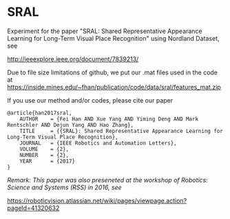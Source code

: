 # SRAL
Experiment for the paper "SRAL: Shared Representative Appearance Learning for Long-Term Visual Place Recognition" using Nordland Dataset, see

http://ieeexplore.ieee.org/document/7839213/

Due to file size limitations of github, we put our .mat files used in the code at
https://inside.mines.edu/~fhan/publication/code/data/sral/features_mat.zip

If you use our method and/or codes, please cite our paper
```
@article{han2017sral, 
    AUTHOR    = {Fei Han AND Xue Yang AND Yiming Deng AND Mark Rentschler AND Dejun Yang AND Hao Zhang}, 
    TITLE     = {{SRAL}: Shared Representative Appearance Learning for Long-Term Visual Place Recognition}, 
    JOURNAL   = {IEEE Robotics and Automation Letters}, 
    VOLUME    = {2},
    NUMBER    = {2},
    YEAR      = {2017}
} 
```

_Remark: This paper was also preseneted at the workshop of Robotics: Science and Systems (RSS) in 2016, see_

https://roboticvision.atlassian.net/wiki/pages/viewpage.action?pageId=41320632
